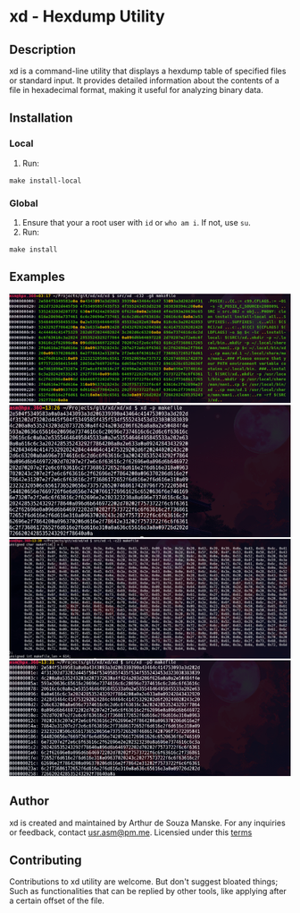 # xd - Hexdump Utility
## Description

xd is a command-line utility that displays a hexdump table of specified files or standard input. It provides detailed information about the contents of a file in hexadecimal format, making it useful for analyzing binary data.

## Installation
### Local
1. Run:
```
make install-local
``` 
### Global
1. Ensure that your a root user with `id` or `who am i`. If not, use `su`.
2. Run:
```
make install
```

## Examples
![src/xd -c32 -g8 makefile output](styl/example1.png)
![src/xd -p makefile output](styl/example2.png)
![src/xd -i -c23 makefile output](styl/example3.png)
![src/xd -pO makefile output](styl/example4.png)

## Author
xd is created and maintained by Arthur de Souza Manske. For any inquiries or feedback, contact [usr.asm@pm.me](mailto:usr.asm@pm.me).
Licensied under this [terms](LICENSE) 

## Contributing
Contributions to xd utility are welcome. But don't suggest bloated things; Such as functionalities that can be replied by other tools, like applying after a certain offset of the file. 
